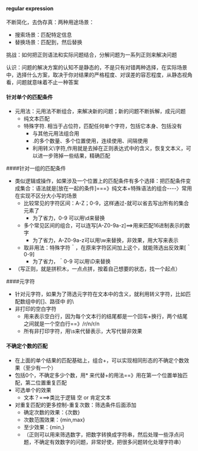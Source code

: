 #### regular expression

不断简化，去伪存真：两种用途场景：

* 搜索场景：匹配特定信息
* 替换场景：匹配到，然后替换

挑战：如何把正则语法和实际问题结合，分解问题为一系列正则来解决问题

认识：问题的解决方案的认知不是静态的，不是只有对错两种选择，在实际场景中，选择什么方案，取决于你对结果的严格程度、对误差的容忍程度，从静态视角看，问题就意味着不止一种答案



#### 针对单个的匹配条件

* 元用法：元用法不断组合，来解决新的问题；新的问题不断拆解，成元问题
  * 纯文本匹配
  * 特殊字符.  相当于占位符，匹配任何单个字符，包括它本身、包括没有
    * 与其他元用法组合用
    * .的多个数量、多个位置使用，连续使用、间隔使用
    * 利用转义\字符,作用就是去掉在正则表达式中的含义，恢复文本义，可以进一步筛掉一些结果，精确匹配

####针对一组的匹配条件

* 类似逻辑或操作，如果涉及一个位置上的匹配条件有多个选择：把匹配条件变成集合：语法就是[放在一起的条件]===》纯文本+特殊语法的组合----〉常用在实现不区分大小写的场景
  * 比较常见的字符区间：A-Z；0-9，这样通过-就可以省去写出所有的集合元素了
    * 为了省力，0-9 可以用\d来替换
  * 多个常见区间的组合，可以连写[A-Z0-9a-z]==>用来匹配16进制表示的数字
    * 为了省力，A-Z0-9a-z可以用\w来替换，非效果，用大写来表示
  * 取非用法：特殊字符＾，在原来字符区间加上这个，就能筛选出反效果[＾0-9]
    * 为了省力，＾0-9 可以用\D来替换
* （写正则，就是拼积木，一点点拼，按着自己想要的状态，找一个起点）



####元字符

* 针对元字符，如果为了筛选元字符在文本中的含义，就利用转义字符，比如匹配数组中的[]、路径中 的\
* 非打印的空白字符
  * 用来表示空白行，因为每个文本行的结尾都是一个回车+换行，两个结尾之间就是一个空白行==》/r/n/r/n
  * 所有非打印字符，用\s来代替表示，大写代替非效果



#### 不确定个数的匹配

* 在上面的单个结果的匹配基础上，组合+，可以实现相同形态的不确定个数效果（至少有一个）
* 包括0个，不确定多少个数，用* 来代替+的用法==》用在第一个位置单独匹配，第二位置重复匹配
* 可选单个的效果
  * 文本？===>类比于逻辑 空 or 肯定文本
* 对重复匹配的更多控制-重复次数：筛选条件后面添加
  * 确定次数的效果：{次数}
  * 次数范围效果：{min,max}
  * 至少效果：{min,}
  * （正则可以用来筛选数字，把数字转换成字符串，然后处理一些浮点问题，不确定有效数字的问题，非常好使，把很多问题转化处理字符串）

